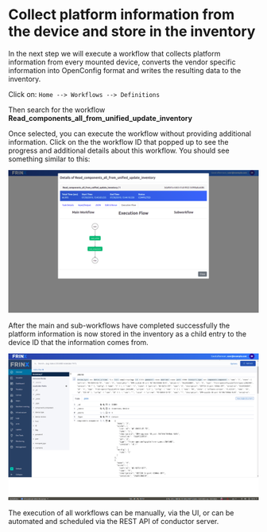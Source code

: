 # Collect platform information from the device and store in the inventory

In the next step we will execute a workflow that collects platform information from every mounted device, converts the vendor specific information into OpenConfig format and writes the resulting data to the inventory.

Click on: `Home --> Workflows --> Definitions`

Then search for the workflow **Read_components_all_from_unified_update_inventory**


Once selected, you can execute the workflow without providing additional information. Click on the the workflow ID that popped up to see the progress and additional details about this workflow. You should see something similar to this:


![read-components-all-from-unified-update-inventory](assets/images/read-components-all-from-unified-update-inventory.png)

After the main and sub-workflows have completed successfully the platform information is now stored in the inventory as a child entry to the device ID that the information comes from.


![components](assets/images/components.png)

The execution of all workflows can be manually, via the UI, or can be automated and scheduled via the REST API of conductor server.